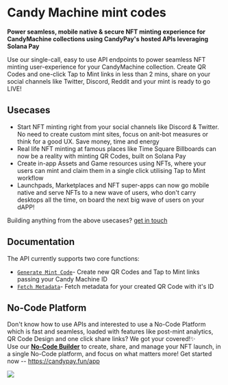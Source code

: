 # Candy Machine mint codes

**Power seamless, mobile native & secure NFT minting experience for CandyMachine collections using CandyPay's hosted APIs leveraging Solana Pay**

Use our single-call, easy to use API endpoints to power seamless NFT minting user-experience for your CandyMachine collection. Create QR Codes and one-click Tap to Mint links in less than 2 mins, share on your social channels like Twitter, Discord, Reddit and your mint is ready to go LIVE! 

## Usecases

- Start NFT minting right from your social channels like Discord & Twitter. No need to create custom mint sites, focus on anit-bot measures or think for a good UX. Save money, time and energy
- Real life NFT minting at famous places like Time Square Billboards can now be a reality with minting QR Codes, built on Solana Pay
- Create in-app Assets and Game resources using NFTs, where your users can mint and claim them in a single click utilising Tap to Mint workflow
- Launchpads, Marketplaces and NFT super-apps can now go mobile native and serve NFTs to a new wave of users, who don't carry desktops all the time, on board the next big wave of users on your dAPP!

Building anything from the above usecases? [get in touch](https://twitter.com/candypayfun)

## Documentation

The API currently supports two core functions:

- [`Generate Mint Code`](https://docs.candypay.fun/docs/api/candymachine/generate-mint-code)- Create new QR Codes and Tap to Mint links passing your Candy Machine ID
- [`Fetch Metadata`](https://docs.candypay.fun/docs/api/candymachine/fetch-metadata)- Fetch metadata for your created QR Code with it's ID


## No-Code Platform

Don't know how to use APIs and interested to use a No-Code Platform which is fast and seamless, loaded with features like post-mint analytics, QR Code Design and one click share links? We got your covered!✨<br/>
Use our [**No-Code Builder**](https://candypay.fun/app) to create, share, and manage your NFT launch, in a single No-Code platform, and focus on what matters more! Get started now -- https://candypay.fun/app 

![](https://res.cloudinary.com/dtzqgftjk/image/upload/v1664828665/Screenshot_2022-10-04_015415_liomoj.png)